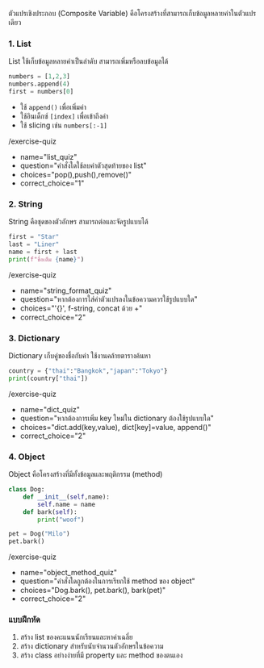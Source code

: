 ตัวแปรเชิงประกอบ (Composite Variable) คือโครงสร้างที่สามารถเก็บข้อมูลหลายค่าในตัวแปรเดียว

### 1. List
List ใช้เก็บข้อมูลหลายค่าเป็นลำดับ สามารถเพิ่มหรือลบข้อมูลได้

```python
numbers = [1,2,3]
numbers.append(4)
first = numbers[0]
```

- ใช้ `append()` เพื่อเพิ่มค่า
- ใช้อินเด็กซ์ `[index]` เพื่อเข้าถึงค่า
- ใช้ slicing เช่น `numbers[:-1]`

/​exercise-quiz
- name="list_quiz"
- question="คำสั่งใดใช้ลบค่าตัวสุดท้ายของ list"
- choices="pop(),push(),remove()"
- correct_choice="1"

### 2. String
String คือชุดของตัวอักษร สามารถต่อและจัดรูปแบบได้

```python
first = "Star"
last = "Liner"
name = first + last
print(f"ชื่อเต็ม {name}")
```

/​exercise-quiz
- name="string_format_quiz"
- question="หากต้องการใส่ค่าตัวแปรลงในข้อความควรใช้รูปแบบใด"
- choices="'{}', f-string, concat ด้วย +"
- correct_choice="2"

### 3. Dictionary
Dictionary เก็บคู่ของชื่อกับค่า ใช้งานคล้ายตารางค้นหา

```python
country = {"thai":"Bangkok","japan":"Tokyo"}
print(country["thai"])
```

/​exercise-quiz
- name="dict_quiz"
- question="หากต้องการเพิ่ม key ใหม่ใน dictionary ต้องใช้รูปแบบใด"
- choices="dict.add(key,value), dict[key]=value, append()"
- correct_choice="2"

### 4. Object
Object คือโครงสร้างที่มีทั้งข้อมูลและพฤติกรรม (method)

```python
class Dog:
    def __init__(self,name):
        self.name = name
    def bark(self):
        print("woof")

pet = Dog("Milo")
pet.bark()
```

/​exercise-quiz
- name="object_method_quiz"
- question="คำสั่งใดถูกต้องในการเรียกใช้ method ของ object"
- choices="Dog.bark(), pet.bark(), bark(pet)"
- correct_choice="2"

### แบบฝึกหัด
1. สร้าง list ของคะแนนนักเรียนและหาค่าเฉลี่ย
2. สร้าง dictionary สำหรับนับจำนวนตัวอักษรในข้อความ
3. สร้าง class อย่างง่ายที่มี property และ method ของตนเอง

